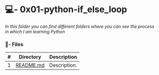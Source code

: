 # 💻- 0x01-python-if_else_loop

_In this folder you can find different folders where you can see the process in which I am learning Python_

### :file_folder:- Files

#|Directory|Description
---|---|---
1|[README.md](./README.md)| Description.
